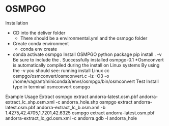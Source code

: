 # OSMPGO
Installation
* CD into the deliver folder
  * There should be a environmental.yml and the osmpgo folder
* Create conda environment
  * conda env create
 * conda activate osmpgo
Install OSMPGO python package
	pip install . -v
	Be sure to include the .
	Successfully installed osmpgo-0.1
	*Osmconvert is automatically compiled during the install on Linux systems
	By using the -v you should see:
	    running install
        Linux
        cc osmpgo/osmconvert/osmconvert.c -lz -O3 -o /home/vagrant/miniconda3/envs/osmpgo/bin/osmconvert
Test Install
    type in terminal
    osmconvert
    osmpgo


Example Usage
    Extract
        osmpgo extract andorra-latest.osm.pbf andorra-extract_lc_shp.osm.xml -c andorra_hole.shp
        osmpgo extract andorra-latest.osm.pbf andorra-extract_lc_b.osm.xml -b 1.4275,42.4705,1.7201,42.6325
        osmpgo extract andorra-latest.osm.pbf andorra-extract_lc_gd.osm.xml -c andorra.gdb -l andorra_hole

